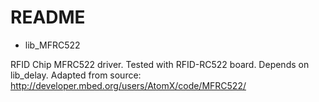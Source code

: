 # README #

* lib_MFRC522

RFID Chip MFRC522 driver.
Tested with RFID-RC522 board.
Depends on lib_delay.
Adapted from source:
http://developer.mbed.org/users/AtomX/code/MFRC522/
